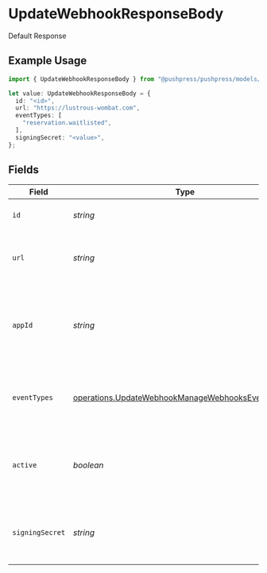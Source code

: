 # UpdateWebhookResponseBody

Default Response

## Example Usage

```typescript
import { UpdateWebhookResponseBody } from "@pushpress/pushpress/models/operations";

let value: UpdateWebhookResponseBody = {
  id: "<id>",
  url: "https://lustrous-wombat.com",
  eventTypes: [
    "reservation.waitlisted",
  ],
  signingSecret: "<value>",
};
```

## Fields

| Field                                                                                                                  | Type                                                                                                                   | Required                                                                                                               | Description                                                                                                            |
| ---------------------------------------------------------------------------------------------------------------------- | ---------------------------------------------------------------------------------------------------------------------- | ---------------------------------------------------------------------------------------------------------------------- | ---------------------------------------------------------------------------------------------------------------------- |
| `id`                                                                                                                   | *string*                                                                                                               | :heavy_check_mark:                                                                                                     | A unique identifier for the webhook                                                                                    |
| `url`                                                                                                                  | *string*                                                                                                               | :heavy_check_mark:                                                                                                     | The endpoint URL that will receive the webhook payloads                                                                |
| `appId`                                                                                                                | *string*                                                                                                               | :heavy_minus_sign:                                                                                                     | The app ID with which application lifecyle event types (e.g. app.installed) are associated                             |
| `eventTypes`                                                                                                           | [operations.UpdateWebhookManageWebhooksEventTypes](../../models/operations/updatewebhookmanagewebhookseventtypes.md)[] | :heavy_check_mark:                                                                                                     | A list of event types that the webhook is subscribed to                                                                |
| `active`                                                                                                               | *boolean*                                                                                                              | :heavy_minus_sign:                                                                                                     | Indicates whether the webhook is currently active and receiving events                                                 |
| `signingSecret`                                                                                                        | *string*                                                                                                               | :heavy_check_mark:                                                                                                     | A secret key used to sign the webhook payloads for security purposes                                                   |